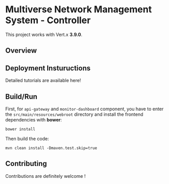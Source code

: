 # Multiverse Network Management System - Controller

This project works with Vert.x **3.9.0**.

## Overview

## Deployment Instuructions

Detailed tutorials are available here!
  
## Build/Run

First, for `api-gateway` and `monitor-dashboard` component, you have to enter the `src/main/resources/webroot` directory and install the frontend dependencies with **bower**:

```
bower install
```

Then build the code:

```
mvn clean install -Dmaven.test.skip=true
```

## Contributing

Contributions are definitely welcome !
